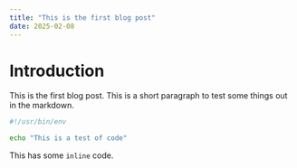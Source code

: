 ```yaml
---
title: "This is the first blog post"
date: 2025-02-08
---
```


# Introduction
This is the first blog post. This is a short paragraph to test some things out in the markdown.

``` bash
#!/usr/bin/env

echo "This is a test of code"
```

This has some `inline` code.
